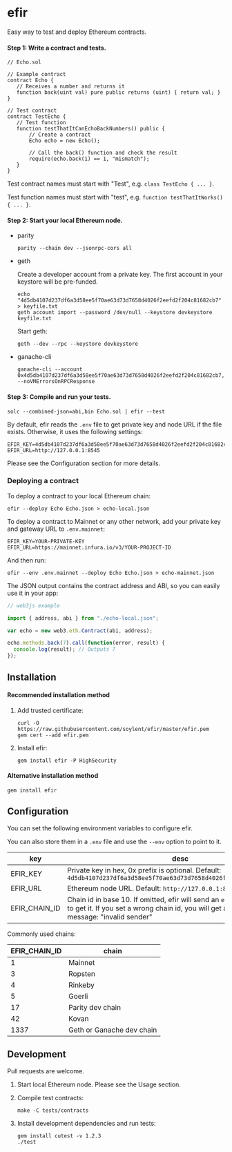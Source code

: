 # efir

Easy way to test and deploy Ethereum contracts.

#### Step 1: Write a contract and tests.

```solidity
// Echo.sol

// Example contract
contract Echo {
   // Receives a number and returns it
   function back(uint val) pure public returns (uint) { return val; }
}

// Test contract
contract TestEcho {
   // Test function
   function testThatItCanEchoBackNumbers() public {
       // Create a contract
       Echo echo = new Echo();

       // Call the back() function and check the result
       require(echo.back(1) == 1, "mismatch");
   }
}
```

Test contract names must start with "Test", e.g. `class TestEcho { ... }`.

Test function names must start with "test", e.g. `function testThatItWorks() { ... }`.

#### Step 2: Start your local Ethereum node.

* parity

      parity --chain dev --jsonrpc-cors all

* geth

  Create a developer account from a private key.
  The first account in your keystore will be pre-funded.

      echo "4d5db4107d237df6a3d58ee5f70ae63d73d7658d4026f2eefd2f204c81682cb7" > keyfile.txt
      geth account import --password /dev/null --keystore devkeystore keyfile.txt

  Start geth:

      geth --dev --rpc --keystore devkeystore

* ganache-cli

      ganache-cli --account 0x4d5db4107d237df6a3d58ee5f70ae63d73d7658d4026f2eefd2f204c81682cb7,100000000000000000000 --noVMErrorsOnRPCResponse

#### Step 3: Compile and run your tests.

    solc --combined-json=abi,bin Echo.sol | efir --test

By default, efir reads the `.env` file to get private key and node URL if the
file exists. Otherwise, it uses the following settings:

    EFIR_KEY=4d5db4107d237df6a3d58ee5f70ae63d73d7658d4026f2eefd2f204c81682cb7
    EFIR_URL=http://127.0.0.1:8545

Please see the Configuration section for more details.

### Deploying a contract

To deploy a contract to your local Ethereum chain:

    efir --deploy Echo Echo.json > echo-local.json

To deploy a contract to Mainnet or any other network, add your private key and
gateway URL to `.env.mainnet`:

    EFIR_KEY=YOUR-PRIVATE-KEY
    EFIR_URL=https://mainnet.infura.io/v3/YOUR-PROJECT-ID

And then run:

    efir --env .env.mainnet --deploy Echo Echo.json > echo-mainnet.json

The JSON output contains the contract address and ABI, so you can easily use it
in your app:

```js
// web3js example

import { address, abi } from "./echo-local.json";

var echo = new web3.eth.Contract(abi, address);

echo.methods.back(7).call(function(error, result) {
  console.log(result); // Outputs 7
});
```

## Installation

#### Recommended installation method

1. Add trusted certificate:

       curl -O https://raw.githubusercontent.com/soylent/efir/master/efir.pem
       gem cert --add efir.pem

2. Install efir:

       gem install efir -P HighSecurity

#### Alternative installation method

    gem install efir

## Configuration

You can set the following environment variables to configure efir.

You can also store them in a `.env` file and use the `--env` option to point to
it.

| key | desc |
|---|---|
| EFIR_KEY | Private key in hex, 0x prefix is optional. Default: `4d5db4107d237df6a3d58ee5f70ae63d73d7658d4026f2eefd2f204c81682cb7` |
| EFIR_URL | Ethereum node URL. Default: `http://127.0.0.1:8545` |
| EFIR_CHAIN_ID | Chain id in base 10. If omitted, efir will send an `eth_chainId` request to get it. If you set a wrong chain id, you will get a misleading error message: "invalid sender" |

Commonly used chains:

| EFIR_CHAIN_ID | chain |
|---|---|
| 1 | Mainnet |
| 3 | Ropsten |
| 4 | Rinkeby |
| 5 | Goerli |
| 17 | Parity dev chain |
| 42 | Kovan |
| 1337 | Geth or Ganache dev chain |

## Development

Pull requests are welcome.

1. Start local Ethereum node. Please see the Usage section.

2. Compile test contracts:

       make -C tests/contracts

3. Install development dependencies and run tests:

       gem install cutest -v 1.2.3
       ./test
